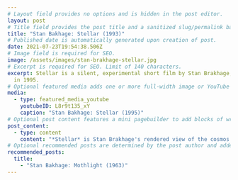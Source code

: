 ```yaml
---
# Layout field provides no options and is hidden in the post editor.
layout: post
# Title field provides the post title and a sanitized slug/permalink based on the title content. !!! Use a descriptive title and then do not change it !!!
title: "Stan Bakhage: Stellar (1993)"
# Published date is automatically generated upon creation of post.
date: 2021-07-23T19:54:38.506Z
# Image field is required for SEO.
image: /assets/images/stan-brakhage-stellar.jpg
# Excerpt is required for SEO. Limit of 140 characters.
excerpt: Stellar is a silent, experimental short film by Stan Brakhage, released
  in 1995.
# Optional featured media adds one or more full-width image or YouTube embeds to the top of the post.
media:
  - type: featured_media_youtube
    youtubeID: L8r9t135_xY
    caption: "Stan Bakhage: Stellar (1995)"
# Optional post content features a mini pagebuilder to add blocks of written content, images, and YouTube embeds to the post. Recommended at least one instance of WYSIWYG block.
post_content:
  - type: content
    content: "*Stellar* is Stan Brakhage's rendered view of the cosmos."
# Optional recommended posts are determined by the post author and added here. This is good for SEO and internal linking.
recommended_posts:
  title:
    - "Stan Bakhage: Mothlight (1963)"
---
```

